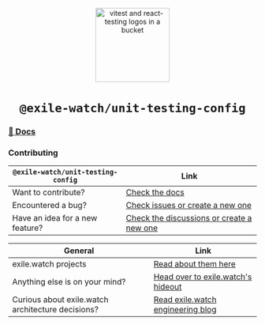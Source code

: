 <p align="center">
  <a href="#">
    <img alt="vitest and react-testing logos in a bucket" src="" width="150" />
  </a>
</p>
<h1 align="center">
  <code>@exile-watch/unit-testing-config</code>
</h1>

### [📖 Docs](https://docs.exile.watch/projects/splinters)

### Contributing
| `@exile-watch/unit-testing-config` | Link                                                                                             |
|------------------------------------|--------------------------------------------------------------------------------------------------|
| Want to contribute?                | [Check the docs](https://docs.exile.watch/projects/splinters/contributing)                       |
| Encountered a bug?                 | [Check issues or create a new one](https://github.com/exile-watch/hideout/issues)                |
| Have an idea for a new feature?    | [Check the discussions or create a new one](https://github.com/exile-watch/hideout/discussions)  |

| General                                            | Link                                                                                |
|----------------------------------------------------|-------------------------------------------------------------------------------------|
| exile.watch projects                               | [Read about them here](https://docs.exile.watch/projects/hideout#links-to-projects) | 
| Anything else is on your mind?                     | [Head over to exile.watch's hideout](https://github.com/exile-watch/hideout)        |
| Curious about exile.watch architecture decisions?  | [Read exile.watch engineering blog](https://engineering.exile.watch/)               | 